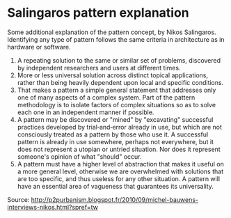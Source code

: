 # Salingaros pattern explanation

Some additional explanation of the pattern concept, by Nikos Salingaros.
Identifying any type of pattern follows the same criteria in architecture as in hardware or software.

1. A repeating solution to the same or similar set of problems, discovered by independent researchers and users at different times.
2. More or less universal solution across distinct topical applications, rather than being heavily dependent upon local and specific conditions.
3. That makes a pattern a simple general statement that addresses only one of many aspects of a complex system. Part of the pattern methodology is to isolate factors of complex situations so as to solve each one in an independent manner if possible.
4. A pattern may be discovered or "mined" by "excavating" successful practices developed by trial‐and‐error already in use, but which are not consciously treated as a pattern by those who use it. A successful pattern is already in use somewhere, perhaps not everywhere, but it does not represent a utopian or untried situation. Nor does it represent someone's opinion of what "should" occur.
5. A pattern must have a higher level of abstraction that makes it useful on a more general level, otherwise we are overwhelmed with solutions that are too specific, and thus useless for any other situation. A pattern will have an essential area of vagueness that guarantees its universality.

Source: http://p2purbanism.blogspot.fr/2010/09/michel-bauwens-interviews-nikos.html?spref=tw
